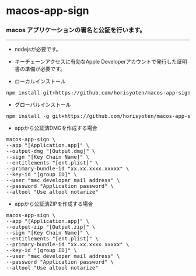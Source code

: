 # macos-app-sign

### macos アプリケーションの署名と公証を行います。

---


* nodejsが必要です。
 * キーチェーンアクセスに有効なApple Developerアカウントで発行した証明書の準備が必要です。

* ローカルインストール
<pre>
npm install git+https://github.com/horisyoten/macos-app-sign.git
</pre>

* グローバルインストール
<pre>
npm install -g git+https://github.com/horisyoten/macos-app-sign.git
</pre>


* appから公証済DMGを作成する場合

<pre>
macos-app-sign \
--app "[Application.app]" \
--output-dmg "[Output.dmg]" \
--sign "[Key Chain Name]" \
--entitlements "[ent.plist]" \
--primary-bundle-id "xx.xx.xxxx.xxxxx" \
--key-id "[group ID]" \
--user "mac developer mail address" \
--password "Application password" \
--altool "Use altool notarize"
</pre>

* appから公証済ZIPを作成する場合

<pre>
macos-app-sign \
--app "[Application.app]" \
--output-zip "[Output.zip]" \
--sign "[Key Chain Name]" \
--entitlements "[ent.plist]" \
--primary-bundle-id "xx.xx.xxxx.xxxxx" \
--key-id "[group ID]" \
--user "mac developer mail address" \
--password "Application password" \
--altool "Use altool notarize"
</pre>